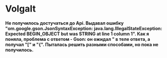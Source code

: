 # VolgaIt

#### Не получилось достучаться до Api. Выдавал ошибку "om.google.gson.JsonSyntaxException: java.lang.IllegalStateException: Expected BEGIN_OBJECT but was STRING at line 1 column 1". Как я поняла, проблема с ответом - Gson: он ожидал " в теле ответа, а получал "[" и "{". Пыталась решить разными способами, но пока не получилось. 
